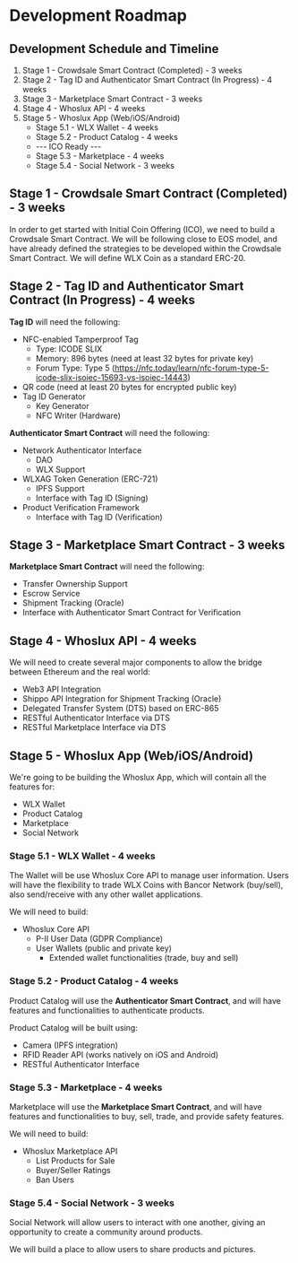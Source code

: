 # Development Roadmap

## Development Schedule and Timeline
1. Stage 1 - Crowdsale Smart Contract (Completed) - 3 weeks
2. Stage 2 - Tag ID and Authenticator Smart Contract (In Progress) - 4 weeks
3. Stage 3 - Marketplace Smart Contract - 3 weeks
4. Stage 4 - Whoslux API - 4 weeks
5. Stage 5 - Whoslux App (Web/iOS/Android)
   - Stage 5.1 - WLX Wallet - 4 weeks
   - Stage 5.2 - Product Catalog - 4 weeks
   - --- ICO Ready ---
   - Stage 5.3 - Marketplace - 4 weeks
   - Stage 5.4 - Social Network - 3 weeks

## Stage 1 - Crowdsale Smart Contract (Completed) - 3 weeks
In order to get started with Initial Coin Offering (ICO), we need to build a Crowdsale Smart Contract. We will be following close to EOS model, and have already defined the strategies to be developed within the Crowdsale Smart Contract. We will define WLX Coin as a standard ERC-20.

## Stage 2 - Tag ID and Authenticator Smart Contract (In Progress) - 4 weeks
**Tag ID** will need the following:
 - NFC-enabled Tamperproof Tag
   - Type: ICODE SLIX
   - Memory: 896 bytes (need at least 32 bytes for private key)
   - Forum Type: Type 5 (https://nfc.today/learn/nfc-forum-type-5-icode-slix-isoiec-15693-vs-isoiec-14443)
 - QR code (need at least 20 bytes for encrypted public key)
 - Tag ID Generator
   - Key Generator
   - NFC Writer (Hardware)

**Authenticator Smart Contract** will need the following:
 - Network Authenticator Interface
   - DAO
   - WLX Support
 - WLXAG Token Generation (ERC-721)
   - IPFS Support
   - Interface with Tag ID (Signing)
 - Product Verification Framework
   - Interface with Tag ID (Verification)

## Stage 3 - Marketplace Smart Contract - 3 weeks
**Marketplace Smart Contract** will need the following:
 - Transfer Ownership Support
 - Escrow Service
 - Shipment Tracking (Oracle)
 - Interface with Authenticator Smart Contract for Verification

## Stage 4 - Whoslux API - 4 weeks
We will need to create several major components to allow the bridge between Ethereum and the real world:
 - Web3 API Integration
 - Shippo API Integration for Shipment Tracking (Oracle)
 - Delegated Transfer System (DTS) based on ERC-865
 - RESTful Authenticator Interface via DTS
 - RESTful Marketplace Interface via DTS

## Stage 5 - Whoslux App (Web/iOS/Android)
We're going to be building the Whoslux App, which will contain all the features for:
 - WLX Wallet
 - Product Catalog
 - Marketplace
 - Social Network

### Stage 5.1 - WLX Wallet - 4 weeks
The Wallet will be use Whoslux Core API to manage user information. Users will have the flexibility to trade WLX Coins with Bancor Network (buy/sell), also send/receive with any other wallet applications.

We will need to build:
- Whoslux Core API
  - P-II User Data (GDPR Compliance)
  - User Wallets (public and private key)
    - Extended wallet functionalities (trade, buy and sell)

### Stage 5.2 - Product Catalog - 4 weeks
Product Catalog will use the **Authenticator Smart Contract**, and will have features and functionalities to authenticate products.

Product Catalog will be built using:
 - Camera (IPFS integration)
 - RFID Reader API (works natively on iOS and Android)
 - RESTful Authenticator Interface

### Stage 5.3 - Marketplace - 4 weeks
Marketplace will use the **Marketplace Smart Contract**, and will have features and functionalities to buy, sell, trade, and provide safety features.

We will need to build:
- Whoslux Marketplace API
  - List Products for Sale
  - Buyer/Seller Ratings
  - Ban Users

### Stage 5.4 - Social Network - 3 weeks
Social Network will allow users to interact with one another, giving an opportunity to create a community around products.

We will build a place to allow users to share products and pictures.
